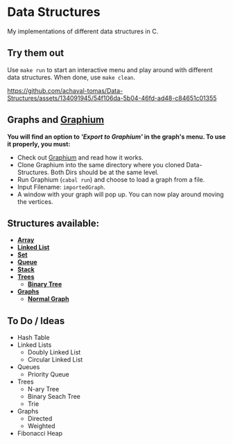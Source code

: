 # Data Structures
My implementations of different data structures in C.

## Try them out
 Use ```` make run ```` to start an interactive menu and play around with different data structures. When done, use ```` make clean ````.

https://github.com/achaval-tomas/Data-Structures/assets/134091945/54f106da-5b04-46fd-ad48-c84651c01355

## Graphs and [Graphium](https://github.com/tomimara52/graphium)
**You will find an option to _'Export to Graphium'_ in the graph's menu. To use it properly, you must:**
- Check out [Graphium](https://github.com/tomimara52/graphium) and read how it works.
- Clone Graphium into the same directory where you cloned Data-Structures. Both Dirs should be at the same level.
- Run Graphium (````cabal run````) and choose to load a graph from a file.
- Input Filename: ````importedGraph````.
- A window with your graph will pop up. You can now play around moving the vertices.

## Structures available:
  * [**Array**](/Array)
  * [**Linked List**](/Linked-List)
  * [**Set**](/Set)
  * [**Queue**](/Queue)
  * [**Stack**](/Stack)
  * [**Trees**](/Trees)
    * [**Binary Tree**](/Trees/Binary-Tree)
  * [**Graphs**](/Graphs)
    * [**Normal Graph**](/Graphs/Normal-Graphs)

## To Do / Ideas
 * Hash Table
 * Linked Lists
   * Doubly Linked List
   * Circular Linked List
 * Queues
   * Priority Queue
 * Trees
   * N-ary Tree
   * Binary Seach Tree
   * Trie
 * Graphs
   * Directed
   * Weighted
 * Fibonacci Heap
